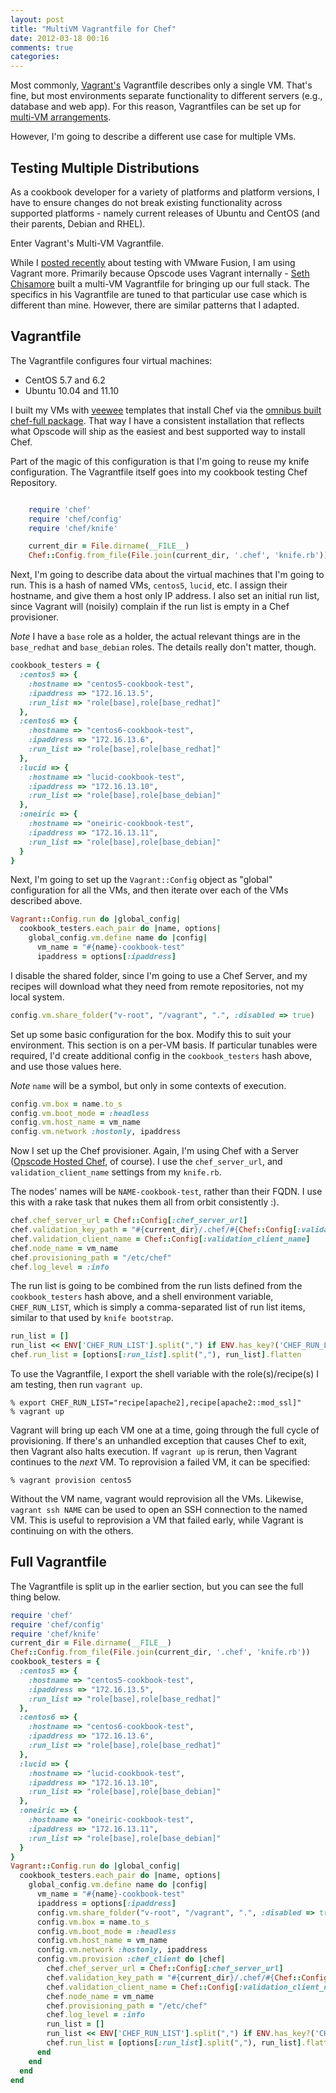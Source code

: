 ```yaml
---
layout: post
title: "MultiVM Vagrantfile for Chef"
date: 2012-03-18 00:16
comments: true
categories:
---
```


Most commonly, [Vagrant's](http://vagrantup.com)
Vagrantfile describes only a single VM. That's fine, but most
environments separate functionality to different servers (e.g.,
database and web app). For this reason, Vagrantfiles can be set up for
[multi-VM arrangements](http://docs.vagrantup.com/v2/multi-machine/index.html).

However, I'm going to describe a different use case for multiple VMs.

## Testing Multiple Distributions

As a cookbook developer for a variety of platforms and platform
versions, I have to ensure changes do not break existing functionality
across supported platforms - namely current releases of Ubuntu and
CentOS (and their parents, Debian and RHEL).

Enter Vagrant's Multi-VM Vagrantfile.

While I [posted recently](/blog/2012/02/15/testing-with-fission/)
about testing with VMware Fusion, I am using Vagrant more. Primarily
because Opscode uses Vagrant internally -
[Seth Chisamore](http://twitter.com/schisamo) built a multi-VM
Vagrantfile for bringing up our full stack. The specifics in his
Vagrantfile are tuned to that particular use case which is different
than mine. However, there are similar patterns that I adapted.

## Vagrantfile

The Vagrantfile configures four virtual machines:

* CentOS 5.7 and 6.2
* Ubuntu 10.04 and 11.10

I built my VMs with [veewee](https://github.com/jedi4ever/veewee)
templates that install Chef via the
[omnibus built chef-full package](http://opscode.com/chef/install).
That way I have a consistent installation that reflects what Opscode
will ship as the easiest and best supported way to install Chef.

Part of the magic of this configuration is that I'm going to reuse my
knife configuration. The Vagrantfile itself goes into my cookbook
testing Chef Repository.

```ruby

    require 'chef'
    require 'chef/config'
    require 'chef/knife'

    current_dir = File.dirname(__FILE__)
    Chef::Config.from_file(File.join(current_dir, '.chef', 'knife.rb'))
```

Next, I'm going to describe data about the virtual machines that I'm
going to run. This is a hash of named VMs, `centos5`, `lucid`, etc. I
assign their hostname, and give them a host only IP address. I also
set an initial run list, since Vagrant will (noisily) complain if the
run list is empty in a Chef provisioner.

*Note* I have a `base` role as a holder, the actual relevant things
 are in the `base_redhat` and `base_debian` roles. The details really
 don't matter, though.

```ruby
cookbook_testers = {
  :centos5 => {
    :hostname => "centos5-cookbook-test",
    :ipaddress => "172.16.13.5",
    :run_list => "role[base],role[base_redhat]"
  },
  :centos6 => {
    :hostname => "centos6-cookbook-test",
    :ipaddress => "172.16.13.6",
    :run_list => "role[base],role[base_redhat]"
  },
  :lucid => {
    :hostname => "lucid-cookbook-test",
    :ipaddress => "172.16.13.10",
    :run_list => "role[base],role[base_debian]"
  },
  :oneiric => {
    :hostname => "oneiric-cookbook-test",
    :ipaddress => "172.16.13.11",
    :run_list => "role[base],role[base_debian]"
  }
}
```

Next, I'm going to set up the `Vagrant::Config` object as "global"
configuration for all the VMs, and then iterate over each of the VMs
described above.

```ruby
Vagrant::Config.run do |global_config|
  cookbook_testers.each_pair do |name, options|
    global_config.vm.define name do |config|
      vm_name = "#{name}-cookbook-test"
      ipaddress = options[:ipaddress]
```

I disable the shared folder, since I'm going to use a Chef Server, and
my recipes will download what they need from remote repositories, not
my local system.

```ruby
config.vm.share_folder("v-root", "/vagrant", ".", :disabled => true)
```

Set up some basic configuration for the box. Modify this to suit your
environment. This section is on a per-VM basis. If particular tunables
were required, I'd create additional config in the `cookbook_testers`
hash above, and use those values here.

*Note* `name` will be a symbol, but only in some contexts of
 execution.

```ruby
config.vm.box = name.to_s
config.vm.boot_mode = :headless
config.vm.host_name = vm_name
config.vm.network :hostonly, ipaddress
```

Now I set up the Chef provisioner. Again, I'm using Chef with a Server
([Opscode Hosted Chef](http://opscode.com/hosted-chef), of course). I
use the `chef_server_url`, and `validation_client_name` settings from
my `knife.rb`.

The nodes' names will be `NAME-cookbook-test`, rather than their FQDN.
I use this with a rake task that nukes them all from orbit
consistently :).

```ruby
chef.chef_server_url = Chef::Config[:chef_server_url]
chef.validation_key_path = "#{current_dir}/.chef/#{Chef::Config[:validation_client_name]}.pem"
chef.validation_client_name = Chef::Config[:validation_client_name]
chef.node_name = vm_name
chef.provisioning_path = "/etc/chef"
chef.log_level = :info
```

The run list is going to be combined from the run lists defined from
the `cookbook_testers` hash above, and a shell environment variable,
`CHEF_RUN_LIST`, which is simply a comma-separated list of run list
items, similar to that used by `knife bootstrap`.

```ruby
run_list = []
run_list << ENV['CHEF_RUN_LIST'].split(",") if ENV.has_key?('CHEF_RUN_LIST')
chef.run_list = [options[:run_list].split(","), run_list].flatten
```

To use the Vagrantfile, I export the shell variable with the
role(s)/recipe(s) I am testing, then run `vagrant up`.

```
% export CHEF_RUN_LIST="recipe[apache2],recipe[apache2::mod_ssl]"
% vagrant up
```

Vagrant will bring up each VM one at a time, going through the full
cycle of provisioning. If there's an unhandled exception that causes
Chef to exit, then Vagrant also halts execution. If `vagrant up` is
rerun, then Vagrant continues to the *next* VM. To reprovision a
failed VM, it can be specified:

```
% vagrant provision centos5
```

Without the VM name, vagrant would reprovision all the VMs. Likewise,
`vagrant ssh NAME` can be used to open an SSH connection to the named
VM. This is useful to reprovision a VM that failed early, while
Vagrant is continuing on with the others.

## Full Vagrantfile

The Vagrantfile is split up in the earlier section, but you can see
the full thing below.

```ruby
require 'chef'
require 'chef/config'
require 'chef/knife'
current_dir = File.dirname(__FILE__)
Chef::Config.from_file(File.join(current_dir, '.chef', 'knife.rb'))
cookbook_testers = {
  :centos5 => {
    :hostname => "centos5-cookbook-test",
    :ipaddress => "172.16.13.5",
    :run_list => "role[base],role[base_redhat]"
  },
  :centos6 => {
    :hostname => "centos6-cookbook-test",
    :ipaddress => "172.16.13.6",
    :run_list => "role[base],role[base_redhat]"
  },
  :lucid => {
    :hostname => "lucid-cookbook-test",
    :ipaddress => "172.16.13.10",
    :run_list => "role[base],role[base_debian]"
  },
  :oneiric => {
    :hostname => "oneiric-cookbook-test",
    :ipaddress => "172.16.13.11",
    :run_list => "role[base],role[base_debian]"
  }
}
Vagrant::Config.run do |global_config|
  cookbook_testers.each_pair do |name, options|
    global_config.vm.define name do |config|
      vm_name = "#{name}-cookbook-test"
      ipaddress = options[:ipaddress]
      config.vm.share_folder("v-root", "/vagrant", ".", :disabled => true)
      config.vm.box = name.to_s
      config.vm.boot_mode = :headless
      config.vm.host_name = vm_name
      config.vm.network :hostonly, ipaddress
      config.vm.provision :chef_client do |chef|
        chef.chef_server_url = Chef::Config[:chef_server_url]
        chef.validation_key_path = "#{current_dir}/.chef/#{Chef::Config[:validation_client_name]}.pem"
        chef.validation_client_name = Chef::Config[:validation_client_name]
        chef.node_name = vm_name
        chef.provisioning_path = "/etc/chef"
        chef.log_level = :info
        run_list = []
        run_list << ENV['CHEF_RUN_LIST'].split(",") if ENV.has_key?('CHEF_RUN_LIST')
        chef.run_list = [options[:run_list].split(","), run_list].flatten
      end
    end
  end
end
```
